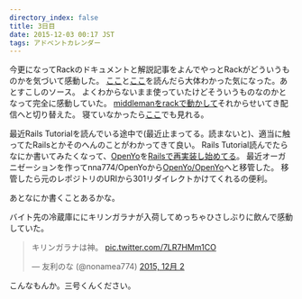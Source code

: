 ```yaml
---
directory_index: false
title: 3日目
date: 2015-12-03 00:17 JST
tags: アドベントカレンダー
---
```


今更になってRackのドキュメントと解説記事をよんでやっとRackがどういうものかを気づいて感動した。
[ここ](https://rack.github.io)と[ここ](http://qiita.com/higuma/items/838f4f58bc4a0645950a)を読んだら大体わかった気になった。あとすこしのソース。
よくわからないまま使っていたけどそういうものなのかとなって完全に感動していた。
[middlemanをrackで動かして](https://middlemanapp.com/jp/basics/start_new_site/#config-ru)それからせいてき配信へと切り替えた。
寝ていなかったら[ここ](https://nna774-net.herokuapp.com/)でも見れる。

最近Rails Tutorialを読んでいる途中で(最近止まってる。読まないと)、適当に触ってたRailsとかそのへんのことがわかってきて良い。
Rails Tutorial読んでたらなにか書いてみたくなって、[OpenYo](/OpenYo/)を[Railsで再実装し始めてる](https://github.com/OpenYo/OpenYo-Rails)。
最近オーガニゼーションを作ってnna774/OpenYoから[OpenYo/OpenYo](https://github.com/OpenYo/OpenYo)へと移管した。
移管したら元のレポジトリのURIから301リダイレクトかけてくれるの便利。

あとなにか書くことあるかな。

バイト先の冷蔵庫ににキリンガラナが入荷してめっちゃひさしぶりに飲んで感動していた。
<blockquote class="twitter-tweet" lang="ja"><p lang="ja" dir="ltr">キリンガラナは神。 <a href="https://t.co/7LR7HMm1CO">pic.twitter.com/7LR7HMm1CO</a></p>&mdash; 友利のな (@nonamea774) <a href="https://twitter.com/nonamea774/status/671934196638593024">2015, 12月 2</a></blockquote>
<script async src="//platform.twitter.com/widgets.js" charset="utf-8"></script>

こんなもんか。三号くんください。
